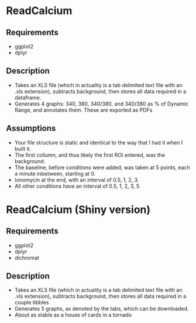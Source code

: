 # ReadCalcium

## Requirements
- ggplot2
- dplyr

## Description
- Takes an XLS file (which in actuality is a tab delimited text file with an .xls extension), subtracts background, then stores all data required in a dataframe.
- Generates 4 graphs: 340, 380, 340/380, and 340/380 as % of Dynamic Range, and annotates them. These are exported as PDFs

## Assumptions
- Your file structure is static and identical to the way that I had it when I built it.
- The first collumn, and thus likely the first ROI entered, was the background.
- The baseline, before conditions were added, was taken at 5 points, each a minute inbetween, starting at 0.
- Ionomycin at the end, with an interval of 0.5, 1, 2, 3.
- All other conditions have an interval of 0.5, 1, 2, 3, 5

# ReadCalcium (Shiny version)

## Requirements
- ggplot2
- dplyr
- dichromat

## Description
- Takes an XLS file (which in actuality is a tab delimited text file with an .xls extension), subtracts background, then stores all data required in a couple tibbles
- Generates 5 graphs, as denoted by the tabs, which can be downloaded.
- About as stable as a house of cards in a tornado

